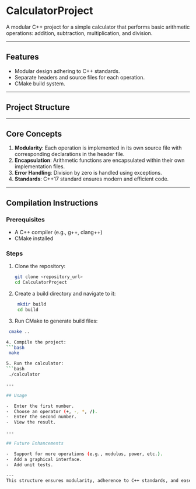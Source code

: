 # CalculatorProject

A modular C++ project for a simple calculator that performs basic arithmetic operations: addition, subtraction, multiplication, and division.

---

## **Features**
- Modular design adhering to C++ standards.
- Separate headers and source files for each operation.
- CMake build system.

---

## **Project Structure**

---

## **Core Concepts**
1. **Modularity**: Each operation is implemented in its own source file with corresponding declarations in the header file.
2. **Encapsulation**: Arithmetic functions are encapsulated within their own implementation files.
3. **Error Handling**: Division by zero is handled using exceptions.
4. **Standards**: C++17 standard ensures modern and efficient code.

---

## **Compilation Instructions**

### **Prerequisites**
- A C++ compiler (e.g., g++, clang++)
- CMake installed

### **Steps**
1. Clone the repository:
   ```bash
   git clone <repository_url>
   cd CalculatorProject

2. Create a build directory and navigate to it:
   ```bash
    mkdir build
    cd build

3.  Run CMake to generate build files:
   ```bash
    cmake ..

4. Compile the project:
   ```bash
    make

5. Run the calculator:
   ```bash
    ./calculator

---

## Usage

-  Enter the first number.
-  Choose an operator (+, -, *, /).
-  Enter the second number.
-  View the result.

---

## Future Enhancements

-  Support for more operations (e.g., modulus, power, etc.).
-  Add a graphical interface.
-  Add unit tests.

---
This structure ensures modularity, adherence to C++ standards, and ease of understanding for developers. Follow these steps, and you’ll have a clean, professional calculator project!
